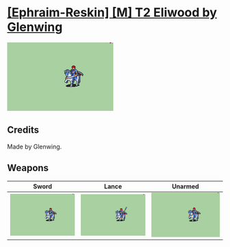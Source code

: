 # [\[Ephraim-Reskin\] \[M\] T2 Eliwood by Glenwing](./)

<img src="./1.%20Sword/Sword_000.png" alt="[Ephraim-Reskin] [M] T2 Eliwood by Glenwing standing" />

## Credits

Made by Glenwing.

## Weapons


|Sword |Lance |Unarmed |
|  :---: | :---: | :---: |
| <img alt="Sword animation" src="./1.%20Sword/Sword.gif" /> | <img alt="Lance animation" src="./2.%20Lance/Lance.gif" /> | <img alt="Unarmed animation" src="./8.%20Unarmed/Unarmed.gif" /> |
